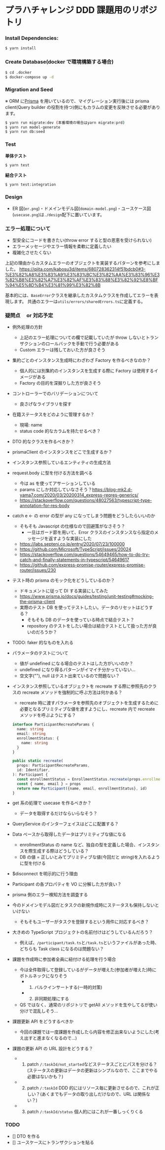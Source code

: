 # プラハチャレンジ DDD 課題用のリポジトリ

### Install Dependencies:

```bash
$ yarn install
```

### Create Database(docker で環境構築する場合)

```bash
$ cd .docker
$ docker-compose up -d
```

### Migration and Seed

※ ORM に[Prisma](https://www.prisma.io/) を用いているので、マイグレーション実行後には prisma client(Query builder の役割を持つ)側にもカラムの変更を反映させる必要があります。

```bash
$ yarn run migrate:dev (本番環境の場合はyarn migrate:prd)
$ yarn run model-generate
$ yarn run db:seed
```

### Test

**単体テスト**

```bash
$ yarn test
```

**結合テスト**

```bash
$ yarn test:integration
```

### Design

- ER 図(`er.png`)・ドメインモデル図(`domain-model.png`)・ユースケース図(`usecase.png`)は`./design`配下に置いています。

### エラー処理について

- 型安全にコードを書きたい(throw error すると型の恩恵を受けられない)
- エラーメッセージやエラー情報を柔軟に定義したい
- 複雑化させたくない

上記の理由からカスタムエラーのオブジェクトを実装するパターンを参考にしました。
https://qiita.com/kabosu3d/items/680728362314f51bdcb0#3-%E3%82%A8%E3%83%A9%E3%83%BC%E3%82%AA%E3%83%96%E3%82%B8%E3%82%A7%E3%82%AF%E3%83%88%E3%82%92%E8%BF%94%E5%8D%B4%E3%81%99%E3%82%8B

基本的には、`BaseError`クラスを継承したカスタムクラスを作成してエラーを表現します。
共通のエラーは`utils/errors/sharedErrors.ts`に定義する。

### 疑問点　 or 対応予定

- 例外処理の方針
  - 上記のエラー処理についての欄で記載していたが throw しないとトランザクションのロールバックを手動で行う必要がある
  - Custom エラーは残しておいた方が良さそう
- 集約ごとのインスタンス生成時にわざわざ Factory を作るべきなのか？
  - 個人的には別集約のインスタンスを生成する際に Factory は使用するイメージがある
  - Factory の目的を深掘りした方が良さそう
- コントローラーでのバリデーションについて
  - 良さげなライブラリを探す
- 在籍ステータスをどのように管理するか？
  - 現場: name
  - status code 的なカラムを持たせるべき？
- DTO 的なクラスを作るべきか？
- prismaClient のインスタンスをどこで生成するか？
- インスタンス参照しているエンティティの生成方法
- request.body に型を付ける方法を調べる
  - 今は as を使ってアサーションしている
  - params にしか対応していなさそう？https://blog-mk2.d-yama7.com/2020/03/20200314_express-reqres-generics/
  - https://stackoverflow.com/questions/48027563/typescript-type-annotation-for-res-body
- catch e <- の error の型が any になってしまう問題をどうしたらいいのか
  - そもそも Javascript の仕様なので回避策がなさそう？
    - 一旦はガード節を用いて、Error クラスのインスタンスなら指定のメッセージを返すような実装にした
  - https://labs.septeni.co.jp/entry/2020/07/23/100000
  - https://github.com/Microsoft/TypeScript/issues/20024
  - https://stackoverflow.com/questions/54649465/how-to-do-try-catch-and-finally-statements-in-typescript/54649617
  - https://github.com/express-promise-router/express-promise-router/issues/230
- テスト時の prisma のモック化をどうしているのか？
  - ドキュメントに従って DI する実装にしてみた
  - https://www.prisma.io/docs/guides/testing/unit-testing#mocking-the-prisma-client
  - 実際のテスト DB を使ってテストしたい。データのリセットはどうする？
    - そもそも DB のデータを使っている時点で結合テスト？
    - repository のテストをしたい場合は結合テストとして扱った方が良いのだろうか？
- TODO: faker 的なものを入れる
- パラメータのテストについて
  - 値が undefined になる場合のテストはした方がいいのか？
  - undefined になり得るパターンがイマイチ分かっていない...
  - 空文字(""), null はテスト出来ているので問題ない？
- インスタンス参照しているオブジェクトを recreate する際に参照先のクラスの recreate メソッドを強制的に呼ぶ方法は何かある？

  - recreate 時に渡すパラメータを参照先のオブジェクトを生成するために必要となるプリミティブな値を渡すようにし、recreate 内で recreate メソッドを呼ぶようにする？

  ```ts
  interface ParticipantRecreateParams {
    name: string
    email: string
    enrollmentStatus: {
      name: string
    }
  }

  public static recreate(
    props: ParticipantRecreateParams,
    id: Identifier,
  ): Participant {
    const enrollmentStatus = EnrollmentStatus.recreate(props.enrollmentStatus)
    const { name, email } = props
    return new Participant({name, email, enrollmentStatus}, id)
  }
  ```

- get 系の処理で usecase を作るべきか？
  - データを取得するだけならいらなそう？
- QueryService のインターフェイスはどこに配置する？
- Data ベースから取得したデータはプリミティブな値になる
  - enrollmentStatus の name など、独自の型を定義した場合、インスタンスを際生成する際はどうしている？
  - DB の値 = 正しいとみてプリミティブな値(今回だと string)を入れるように型を付ける
- $disconnect を明示的に行う理由
- Participant の各プロパティを VO に分解した方が良い？
- prisma 側のエラー検知方法を調査する
- 今のドメインモデル図だとタスクの新規作成時にステータスも保持しないといけない
  - そもそもユーザーがタスクを登録するという用件に対応するべき？
- 大きめの TypeScript プロジェクトの名前付けはどうしているんだろう？
  - 例えば、`/participant/task.ts`と`/task.ts`というファイルがあった時、どちらも Task class になるのは問題ない？
- 課題を作成時に参加者全員に紐付ける処理を行う場合
  - 今は全件取得して登録しているがデータが増えた(参加者が増えた)時にボトルネックになりそう
    - 1. バルクインサートする(一時的対策)
    - 2. 非同期処理にする
  - QS ではなく、通常のリポジトリで getAll メソッドを生やしてるが使い分けで混乱しそう...
- 課題更新 API をどうするべきか
  - 今回の課題では一度課題を作成したら内容を修正出来ないようにした(考え出すと進まなくなるので...)
- 課題の更新 API の URL 設計をどうする？
  - 1. patch `/:taskId/not_started`などステータスごとにパスを分ける？(ステータスの更新はデータの更新はシンプルなので、ここまでやる必要はないかも？)
  - 2. patch `/:taskId` DDD 的にはリソース毎に更新させるので、これが正しい？(あくまでもデータの取り出しだけなので、URL は関係ない？)
  - 3. patch `/:taskId/status` 個人的にはこれが一番しっくりくる

### TODO

- [] DTO を作る
- [] ユースケースにトランザクションを貼る

